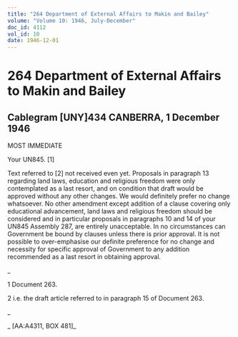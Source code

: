 ```yaml
---
title: "264 Department of External Affairs to Makin and Bailey"
volume: "Volume 10: 1946, July-December"
doc_id: 4112
vol_id: 10
date: 1946-12-01
---
```


# 264 Department of External Affairs to Makin and Bailey

## Cablegram [UNY]434 CANBERRA, 1 December 1946

MOST IMMEDIATE

Your UN845. [1]

Text referred to [2] not received even yet. Proposals in paragraph 13 regarding land laws, education and religious freedom were only contemplated as a last resort, and on condition that draft would be approved without any other changes. We would definitely prefer no change whatsoever. No other amendment except addition of a clause covering only educational advancement, land laws and religious freedom should be considered and in particular proposals in paragraphs 10 and 14 of your UN845 Assembly 287, are entirely unacceptable. In no circumstances can Government be bound by clauses unless there is prior approval. It is not possible to over-emphasise our definite preference for no change and necessity for specific approval of Government to any addition recommended as a last resort in obtaining approval.

_

1 Document 263.

2 i.e. the draft article referred to in paragraph 15 of Document 263.

_

_ [AA:A4311, BOX 481]_
